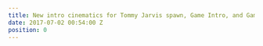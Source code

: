 ```yaml
---
title: New intro cinematics for Tommy Jarvis spawn, Game Intro, and Game Outro
date: 2017-07-02 00:54:00 Z
position: 0
---
```



